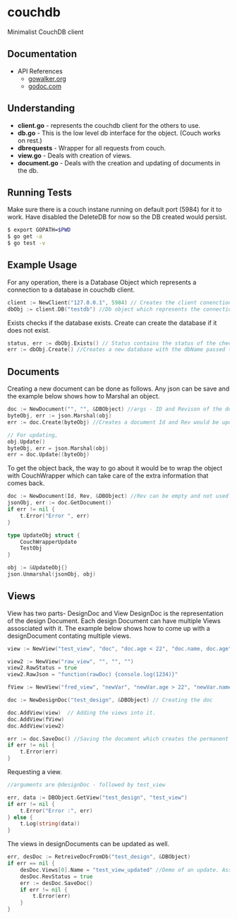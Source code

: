 # couchdb
Minimalist CouchDB client

## Documentation

- API References
  - [gowalker.org](https://gowalker.org/github.com/bushwood/couchdb)
  - [godoc.com](https://godoc.org/github.com/bushwood/couchdb)

## Understanding

* **client.go** - represents the couchdb client for the others to use.
* **db.go** - This is the low level db interface for the object. (Couch works on rest.)
* **dbrequests** - Wrapper for all requests from couch.
* **view.go** - Deals with creation of views.
* **document.go** - Deals with the creation and updating of documents in the db.

## Running Tests

Make sure there is a couch instane running on default port (5984) for it to work. Have disabled the DeleteDB for now so the DB created would persist.

```bash
$ export GOPATH=$PWD
$ go get -a
$ go test -v
```

## Example Usage

For any operation, there is a Database Object which represents a connection to a database in couchdb client.

```go
client := NewClient("127.0.0.1", 5984) // Creates the client conenction.
dbObj := client.DB("testdb") //Db object which represents the connection to db.
```

Exists checks if the database exists.
Create can create the database if it does not exist.

```go
status, err := dbObj.Exists() // Status contains the status of the check
err := dbObj.Create() //Creates a new database with the dbName passed to the object
```
## Documents

Creating a new document can be done as follows. Any json can be save and the example below shows how to Marshal an object.
```go
doc := NewDocument("", "", &DBObject) //args - ID and Revison of the docuemnt to pickup
byteObj, err := json.Marshal(obj)
err := doc.Create(byteObj) //Creates a document Id and Rev would be updated by now.

// For updating,
obj.Update()
byteObj, err = json.Marshal(obj)
err = doc.Update((byteObj)
```

To get the object back, the way to go about it would be to wrap the object with CouchWrapper which can take care of the extra information that comes back.

```go
doc := NewDocument(Id, Rev, &DBObject) //Rev can be empty and not used right now, have it there for if present case.
jsonObj, err := doc.GetDocument()
if err != nil {
	t.Error("Error ", err)
}

type UpdateObj struct {
	CouchWrapperUpdate
	TestObj
}

obj := &UpdateObj{}
json.Unmarshal(jsonObj, obj)
```
## Views
View has two parts- DesignDoc and View
DesignDoc is the representation of the design Document. Each design Document can have multiple Views assosciated with it.
The example below shows how to come up with a designDocument contating multiple views.

```go
view := NewView("test_view", "doc", "doc.age < 22", "doc.name, doc.age")

view2 := NewView("raw_view", "", "", "")
view2.RawStatus = true
view2.RawJson = "function(rawDoc) {console.log(1234)}"

fView := NewView("fred_view", "newVar", "newVar.age > 22", "newVar.name, newVar.age")

doc := NewDesignDoc("test_design", &DBObject) // Creating the doc

doc.AddView(view)  // Adding the views into it.
doc.AddView(fView)
doc.AddView(view2)

err := doc.SaveDoc() //Saving the document which creates the permanent view.
if err != nil {
	t.Error(err)
}
```

Requesting a view.

```go
//arguments are @designDoc - followed by test_view

err, data := DBObject.GetView("test_design", "test_view")
if err != nil {
	t.Error("Error :", err)
} else {
	t.Log(string(data))
}
```

The views in designDocuments can be updated as well.

```go
err, desDoc := RetreiveDocFromDb("test_design", &DBObject)
if err == nil {
	desDoc.Views[0].Name = "test_view_updated" //Demo of an update. Assuming a view exists.
	desDoc.RevStatus = true
	err := desDoc.SaveDoc()
	if err != nil {
		t.Error(err)
	}
}
```
